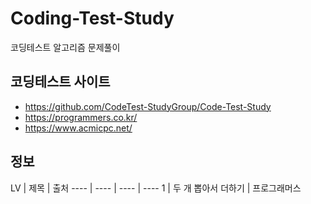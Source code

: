 # Coding-Test-Study
코딩테스트 알고리즘 문제풀이

## 코딩테스트 사이트 ##
- https://github.com/CodeTest-StudyGroup/Code-Test-Study
- https://programmers.co.kr/
- https://www.acmicpc.net/

## 정보 ##

LV | 제목 | 출처
---- | ---- | ---- | ----
1 | 두 개 뽑아서 더하기 | 프로그래머스
